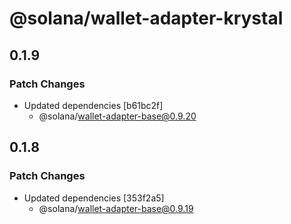 # @solana/wallet-adapter-krystal

## 0.1.9

### Patch Changes

-   Updated dependencies [b61bc2f]
    -   @solana/wallet-adapter-base@0.9.20

## 0.1.8

### Patch Changes

-   Updated dependencies [353f2a5]
    -   @solana/wallet-adapter-base@0.9.19

